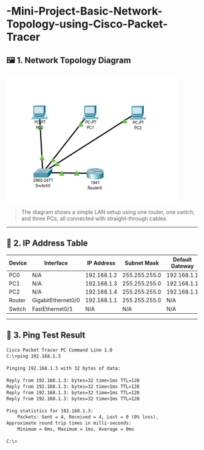 # -Mini-Project-Basic-Network-Topology-using-Cisco-Packet-Tracer
## 🖼️ 1. Network Topology Diagram

![Network Topology](network-topology.jpg)
> The diagram shows a simple LAN setup using one router, one switch, and three PCs, all connected with straight-through cables.

---

## 🧮 2. IP Address Table

| Device  | Interface           | IP Address     | Subnet Mask     | Default Gateway |
|---------|---------------------|----------------|------------------|------------------|
| PC0     | N/A                 | 192.168.1.2    | 255.255.255.0    | 192.168.1.1      |
| PC1     | N/A                 | 192.168.1.3    | 255.255.255.0    | 192.168.1.1      |
| PC2     | N/A                 | 192.168.1.4    | 255.255.255.0    | 192.168.1.1      |
| Router  | GigabitEthernet0/0  | 192.168.1.1    | 255.255.255.0    | N/A              |
| Switch  | FastEthernet0/1     | N/A            | N/A              | N/A              |
---
## 📶 3. Ping Test Result

```plaintext
Cisco Packet Tracer PC Command Line 1.0
C:\>ping 192.168.1.3

Pinging 192.168.1.3 with 32 bytes of data:

Reply from 192.168.1.3: bytes=32 time<1ms TTL=128
Reply from 192.168.1.3: bytes=32 time<1ms TTL=128
Reply from 192.168.1.3: bytes=32 time=1ms TTL=128
Reply from 192.168.1.3: bytes=32 time<1ms TTL=128

Ping statistics for 192.168.1.3:
    Packets: Sent = 4, Received = 4, Lost = 0 (0% loss),
Approximate round trip times in milli-seconds:
    Minimum = 0ms, Maximum = 1ms, Average = 0ms

C:\>
